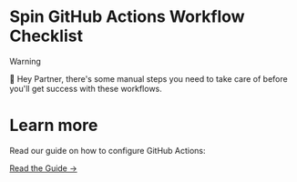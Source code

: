 # Spin GitHub Actions Workflow Checklist
> [!WARNING]  
> 🤠 Hey Partner, there's some  manual steps you need to take care of before you'll get success with these workflows.

# Learn more
Read our guide on how to configure GitHub Actions:

[Read the Guide →](https://getspin.pro/docs/guide/automating-deployments-with-github-actions)
